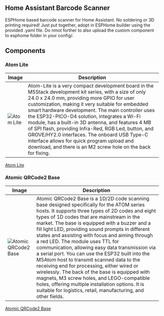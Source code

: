 ## Home Assistant Barcode Scanner
ESPHome based barcode scanner for Home Assistant. No soldering or 3D printing required! Just put together, adopt in ESPHome builder using the provided .yaml file. Do nmot forther to also upload the custom component to esphome folder in your config/.

## Components

### Atom Lite

| Image       | Description |
| ----------- | ----------- |
| ![Atom Lite](https://shop.m5stack.com/cdn/shop/products/1_2_c215b5d9-d41a-4ab8-ad54-b2531930f075_1200x1200.jpg?v=1655692122)     | Atom-Lite is a very compact development board in the M5Stack development kit series, with a size of only 24.0 x 24.0 mm, providing more GPIO for user customization, making it very suitable for embedded smart hardware development. The main controller uses the ESP32-PICO-D4 solution, integrates a Wi-Fi module, has a built-in 3D antenna, and features 4 MB of SPI flash, providing Infra-Red, RGB Led, button, and GROVE/HY2.0 interfaces. The onboard USB Type-C interface allows for quick program upload and download, and there is an M2 screw hole on the back for fixing.     |

[Atom Lite](https://docs.m5stack.com/en/core/ATOM%20Lite)

### Atomic QRCode2 Base

| Image       | Description |
| ----------- | ----------- |
| ![Atomic QRCode2 Base](https://shop.m5stack.com/cdn/shop/files/1_931d997c-42e2-4f0c-bd14-bfc723c97898_1200x1200.webp?v=1718936666)      | Atomic QRCode2 Base is a 1D/2D code scanning base designed specifically for the ATOM series hosts. It supports three types of 2D codes and eight types of 1D codes that are mainstream in the market. The base is equipped with a buzzer and a fill light LED, providing sound prompts in different states and assisting with focus and aiming through a red LED. The module uses TTL for communication, allowing easy data transmission via a serial port. You can use the ESP32 built into the M5Atom host to transmit scanned data to the receiving end for processing, either wired or wirelessly. The back of the base is equipped with magnets, M3 screw holes, and LEGO-compatible holes, offering multiple installation options. It is suitable for logistics, retail, manufacturing, and other fields.   |


[Atomic QRCode2 Base](https://docs.m5stack.com/en/atom/Atomic%20QRCode2%20Base)
